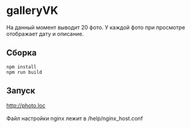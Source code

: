 # galleryVK
На данный момент выводит 20 фото. У каждой фото при просмотре отображает дату и описание.

Сборка 
------
 `npm install`<br>
 `npm run build`
 
 Запуск
 ------
 http://photo.loc <br><br>
 Файл настройки nginx лежит в /help/nginx_host.conf
